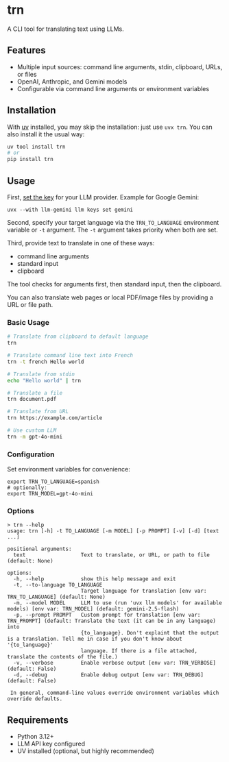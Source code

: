 # trn

A CLI tool for translating text using LLMs.

## Features

- Multiple input sources: command line arguments, stdin, clipboard, URLs, or files
- OpenAI, Anthropic, and Gemini models
- Configurable via command line arguments or environment variables

## Installation

With [uv](https://docs.astral.sh/uv/) installed, you may skip the installation: just use
`uvx trn`. You can also install it the usual way:

```bash
uv tool install trn
# or
pip install trn
```

## Usage

First, [set the key](https://llm.datasette.io/en/stable/help.html#llm-keys-help) for your LLM
provider. Example for Google Gemini:

    uvx --with llm-gemini llm keys set gemini

Second, specify your target language via the `TRN_TO_LANGUAGE` environment variable or `-t` argument.
The `-t` argument takes priority when both are set.

Third, provide text to translate in one of these ways:

- command line arguments
- standard input
- clipboard

The tool checks for arguments first, then standard input, then the clipboard.

You can also translate web pages or local PDF/image files by providing a URL or file path.

### Basic Usage

```bash
# Translate from clipboard to default language
trn

# Translate command line text into French
trn -t french Hello world

# Translate from stdin
echo "Hello world" | trn

# Translate a file
trn document.pdf

# Translate from URL
trn https://example.com/article

# Use custom LLM
trn -m gpt-4o-mini
```

### Configuration

Set environment variables for convenience:

    export TRN_TO_LANGUAGE=spanish
    # optionally:
    export TRN_MODEL=gpt-4o-mini

### Options

```
> trn --help
usage: trn [-h] -t TO_LANGUAGE [-m MODEL] [-p PROMPT] [-v] [-d] [text ...]

positional arguments:
  text                  Text to translate, or URL, or path to file (default: None)

options:
  -h, --help            show this help message and exit
  -t, --to-language TO_LANGUAGE
                        Target language for translation [env var: TRN_TO_LANGUAGE] (default: None)
  -m, --model MODEL     LLM to use (run 'uvx llm models' for available models) [env var: TRN_MODEL] (default: gemini-2.5-flash)
  -p, --prompt PROMPT   Custom prompt for translation [env var: TRN_PROMPT] (default: Translate the text (it can be in any language) into
                        {to_language}. Don't explaint that the output is a translation. Tell me in case if you don't know about '{to_language}'
                        language. If there is a file attached, translate the contents of the file.)
  -v, --verbose         Enable verbose output [env var: TRN_VERBOSE] (default: False)
  -d, --debug           Enable debug output [env var: TRN_DEBUG] (default: False)

 In general, command-line values override environment variables which override defaults.
```
 
## Requirements

- Python 3.12+
- LLM API key configured
- UV installed (optional, but highly recommended)
